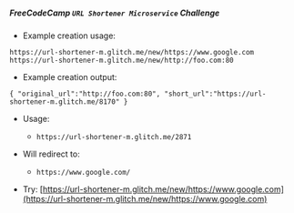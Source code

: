 ##### FreeCodeCamp `URL Shortener Microservice` Challenge

* Example creation usage:
```
https://url-shortener-m.glitch.me/new/https://www.google.com
https://url-shortener-m.glitch.me/new/http://foo.com:80
```
* Example creation output:
```
{ "original_url":"http://foo.com:80", "short_url":"https://url-shortener-m.glitch.me/8170" }
```
* Usage:
  * `https://url-shortener-m.glitch.me/2871`
* Will redirect to:
  * `https://www.google.com/`
  
* Try:
[https://url-shortener-m.glitch.me/new/https://www.google.com](https://url-shortener-m.glitch.me/new/https://www.google.com)